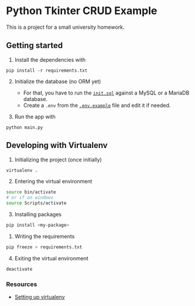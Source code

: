 # Python Tkinter CRUD Example

This is a project for a small university homework.

## Getting started

1. Install the dependencies with

```
pip install -r requirements.txt
```

2. Initialize the database (no ORM yet)

   - For that, you have to run the [`init.sql`](init.sql) against a MySQL or a MariaDB database.
   - Create a `.env` from the [`.env.example`](.env.example) file and edit it if needed.

3. Run the app with

```
python main.py
```

## Developing with Virtualenv

1. Initializing the project (once initially)

```bash
virtualenv .
```

2. Entering the virtual environment

```bash
source bin/activate
# or if on windows
source Scripts/activate
```

3. Installing packages

```bash
pip install <my-package>
```

1. Writing the requirements

```bash
pip freeze > requirements.txt
```

4. Exiting the virtual environment

```bash
deactivate
```

### Resources

- [Setting up virtualenv](https://realpython.com/python-virtual-environments-a-primer/)
